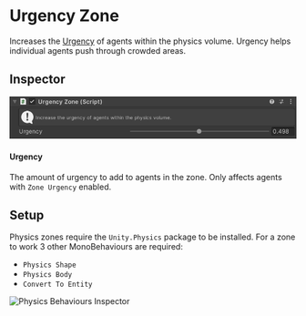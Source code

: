 # Urgency Zone

Increases the [Urgency](../../Urgency.md) of agents within the physics volume. Urgency helps individual agents push through crowded areas.

## Inspector

![UrgencyZone Inspector](../../../../images/UrgencyZoneInspector.png)

#### Urgency

The amount of urgency to add to agents in the zone. Only affects agents with `Zone Urgency` enabled.

## Setup

Physics zones require the `Unity.Physics` package to be installed. For a zone to work 3 other MonoBehaviours are required:

 - `Physics Shape`
 - `Physics Body`
 - `Convert To Entity`

![Physics Behaviours Inspector](../../../../images/PhysicsZoneBehavioursInspector.png)